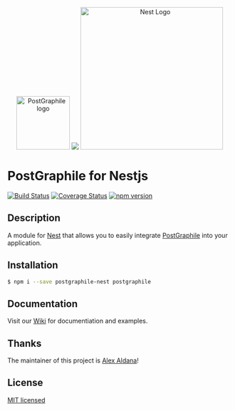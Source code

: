 <p align="center">
<a href="https://www.graphile.org/postgraphile/" target="blank"><img width="120" height="120" title="PostGraphile logo" src="https://cdn.rawgit.com/graphile/graphile.github.io/a6225f8c3052df5c276ecef28aeb0cade1aec16a/logos/postgraphile.optimized.svg" /></a>
  <img src="https://svgshare.com/i/Ckm.svg" />
  <a href="http://nestjs.com/" target="blank"><img src="https://nestjs.com/img/logo_text.svg" width="320" alt="Nest Logo" /></a>
</p>

# PostGraphile for Nestjs

[![Build Status](https://travis-ci.com/alex-ald/postgraphile-nest.svg?branch=master)](https://travis-ci.com/alex-ald/postgraphile-nest)
[![Coverage Status](https://coveralls.io/repos/github/alex-ald/postgraphile-nest/badge.svg)](https://coveralls.io/github/alex-ald/postgraphile-nest)
[![npm version](https://badge.fury.io/js/postgraphile-nest.svg)](https://badge.fury.io/js/postgraphile-nest)

## Description

A module for [Nest](https://github.com/nestjs/nest) that allows you to easily integrate [PostGraphile](https://www.graphile.org/postgraphile/) into your application.

## Installation

```bash
$ npm i --save postgraphile-nest postgraphile
```

## Documentation

Visit our [Wiki](https://github.com/alex-ald/postgraphile-nest/wiki) for documentiation and examples.

## Thanks

The maintainer of this project is [Alex Aldana](https://github.com/alex-ald)!

## License

[MIT licensed](LICENSE)
